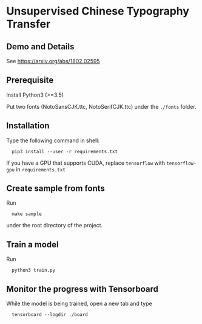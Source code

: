 # Unsupervised Chinese Typography Transfer

## Demo and Details

See https://arxiv.org/abs/1802.02595

## Prerequisite

Install Python3 (>=3.5)

Put two fonts (NotoSansCJK.ttc, NotoSerifCJK.ttc) under the `./fonts` folder.

## Installation

Type the following command in shell:

```
  pip3 install --user -r requirements.txt
```

If you have a GPU that supports CUDA, replace `tensorflow` with `tensorflow-gpu` in `requirements.txt`

## Create sample from fonts

Run 

```
  make sample
```

under the root directory of the project.

## Train a model

Run

```
  python3 train.py
```

## Monitor the progress with Tensorboard

While the model is being trained, open a new tab and type

```
  tensorboard --logdir ./board
```
